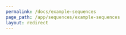 ```yaml
---
permalink: /docs/example-sequences
page_path: /app/sequences/example-sequences
layout: redirect
---
```

